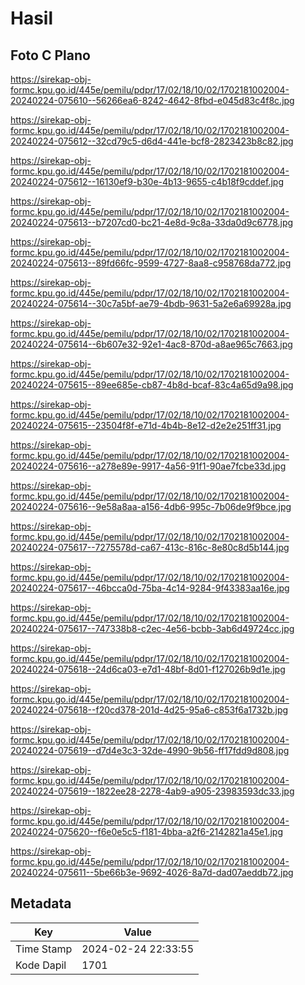 # Hasil

## Foto C Plano

https://sirekap-obj-formc.kpu.go.id/445e/pemilu/pdpr/17/02/18/10/02/1702181002004-20240224-075610--56266ea6-8242-4642-8fbd-e045d83c4f8c.jpg

https://sirekap-obj-formc.kpu.go.id/445e/pemilu/pdpr/17/02/18/10/02/1702181002004-20240224-075612--32cd79c5-d6d4-441e-bcf8-2823423b8c82.jpg

https://sirekap-obj-formc.kpu.go.id/445e/pemilu/pdpr/17/02/18/10/02/1702181002004-20240224-075612--16130ef9-b30e-4b13-9655-c4b18f9cddef.jpg

https://sirekap-obj-formc.kpu.go.id/445e/pemilu/pdpr/17/02/18/10/02/1702181002004-20240224-075613--b7207cd0-bc21-4e8d-9c8a-33da0d9c6778.jpg

https://sirekap-obj-formc.kpu.go.id/445e/pemilu/pdpr/17/02/18/10/02/1702181002004-20240224-075613--89fd66fc-9599-4727-8aa8-c958768da772.jpg

https://sirekap-obj-formc.kpu.go.id/445e/pemilu/pdpr/17/02/18/10/02/1702181002004-20240224-075614--30c7a5bf-ae79-4bdb-9631-5a2e6a69928a.jpg

https://sirekap-obj-formc.kpu.go.id/445e/pemilu/pdpr/17/02/18/10/02/1702181002004-20240224-075614--6b607e32-92e1-4ac8-870d-a8ae965c7663.jpg

https://sirekap-obj-formc.kpu.go.id/445e/pemilu/pdpr/17/02/18/10/02/1702181002004-20240224-075615--89ee685e-cb87-4b8d-bcaf-83c4a65d9a98.jpg

https://sirekap-obj-formc.kpu.go.id/445e/pemilu/pdpr/17/02/18/10/02/1702181002004-20240224-075615--23504f8f-e71d-4b4b-8e12-d2e2e251ff31.jpg

https://sirekap-obj-formc.kpu.go.id/445e/pemilu/pdpr/17/02/18/10/02/1702181002004-20240224-075616--a278e89e-9917-4a56-91f1-90ae7fcbe33d.jpg

https://sirekap-obj-formc.kpu.go.id/445e/pemilu/pdpr/17/02/18/10/02/1702181002004-20240224-075616--9e58a8aa-a156-4db6-995c-7b06de9f9bce.jpg

https://sirekap-obj-formc.kpu.go.id/445e/pemilu/pdpr/17/02/18/10/02/1702181002004-20240224-075617--7275578d-ca67-413c-816c-8e80c8d5b144.jpg

https://sirekap-obj-formc.kpu.go.id/445e/pemilu/pdpr/17/02/18/10/02/1702181002004-20240224-075617--46bcca0d-75ba-4c14-9284-9f43383aa16e.jpg

https://sirekap-obj-formc.kpu.go.id/445e/pemilu/pdpr/17/02/18/10/02/1702181002004-20240224-075617--747338b8-c2ec-4e56-bcbb-3ab6d49724cc.jpg

https://sirekap-obj-formc.kpu.go.id/445e/pemilu/pdpr/17/02/18/10/02/1702181002004-20240224-075618--24d6ca03-e7d1-48bf-8d01-f127026b9d1e.jpg

https://sirekap-obj-formc.kpu.go.id/445e/pemilu/pdpr/17/02/18/10/02/1702181002004-20240224-075618--f20cd378-201d-4d25-95a6-c853f6a1732b.jpg

https://sirekap-obj-formc.kpu.go.id/445e/pemilu/pdpr/17/02/18/10/02/1702181002004-20240224-075619--d7d4e3c3-32de-4990-9b56-ff17fdd9d808.jpg

https://sirekap-obj-formc.kpu.go.id/445e/pemilu/pdpr/17/02/18/10/02/1702181002004-20240224-075619--1822ee28-2278-4ab9-a905-23983593dc33.jpg

https://sirekap-obj-formc.kpu.go.id/445e/pemilu/pdpr/17/02/18/10/02/1702181002004-20240224-075620--f6e0e5c5-f181-4bba-a2f6-2142821a45e1.jpg

https://sirekap-obj-formc.kpu.go.id/445e/pemilu/pdpr/17/02/18/10/02/1702181002004-20240224-075611--5be66b3e-9692-4026-8a7d-dad07aeddb72.jpg


## Metadata

| Key        | Value               |
| ---------- | ------------------- |
| Time Stamp | 2024-02-24 22:33:55 |
| Kode Dapil | 1701                |




